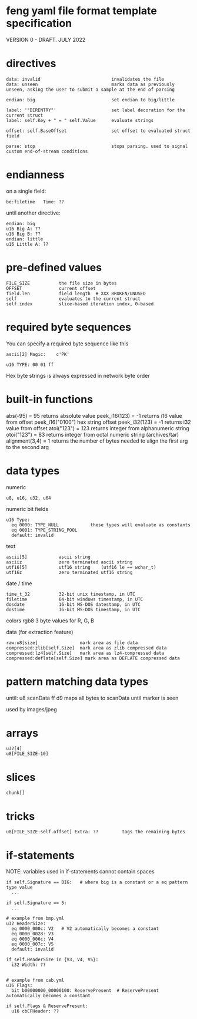 # feng yaml file format template specification

VERSION 0 - DRAFT. JULY 2022


# directives

```
data: invalid                           invalidates the file
data: unseen                            marks data as previously unseen, asking the user to submit a sample at the end of parsing

endian: big                             set endian to big/little

label: '"DIRENTRY"'                     set label decoration for the current struct
label: self.Key + " = " self.Value      evaluate strings

offset: self.BaseOffset                 set offset to evaluated struct field

parse: stop                             stops parsing. used to signal custom end-of-stream conditions
```

# endianness

on a single field:

```
be:filetime   Time: ??
```

until another directive:

```
endian: big
u16 Big A: ??
u16 Big B: ??
endian: little
u16 Little A: ??
```


# pre-defined values

```
FILE_SIZE           the file size in bytes
OFFSET              current offset
field.len           field length  # XXX BROKEN/UNUSED
self                evaluates to the current struct
self.index          slice-based iteration index, 0-based
```


# required byte sequences

You can specify a required byte sequence like this
```
ascii[2] Magic:    c'PK'

u16 TYPE: 00 01 ff
```

Hex byte strings is always expressed in network byte order


# built-in functions


abs(-95)       = 95  returns absolute value
peek_i16(123)  = -1  returns i16 value from offset
peek_i16("0100")    hex string offset
peek_i32(123)  = -1  returns i32 value from offset
atoi("123")    = 123   returns integer from alphanumeric string
otoi("123")    = 83    returns integer from octal numeric string (archives/tar)
alignment(3,4) = 1     returns the number of bytes needed to align the first arg to the second arg



# data types

numeric

    u8, u16, u32, u64


numeric bit fields

    u16 Type:
      eq 0000: TYPE_NULL            these types will evaluate as constants
      eq 0001: TYPE_STRING_POOL
      default: invalid


text

    ascii[5]            ascii string
    asciiz              zero terminated ascii string
    utf16[5]            utf16 string    (utf16 le == wchar_t)
    utf16z              zero terminated utf16 string


date / time

    time_t_32           32-bit unix timestamp, in UTC
    filetime            64-bit windows timestamp, in UTC
    dosdate             16-bit MS-DOS datestamp, in UTC
    dostime             16-bit MS-DOS timestamp, in UTC

colors
    rgb8                3 byte values for R, G, B


data (for extraction feature)

    raw:u8[size]                mark area as file data
    compressed:zlib[self.Size]  mark area as zlib compressed data
    compressed:lz4[self.Size]   mark area as lz4-compressed data
    compressed:deflate[self.Size] mark area as DEFLATE compressed data


# pattern matching data types

  until: u8 scanData ff d9            maps all bytes to scanData until marker is seen

used by images/jpeg



# arrays

    u32[4]
    u8[FILE_SIZE-10]




# slices

    chunk[]


# tricks

    u8[FILE_SIZE-self.offset] Extra: ??         tags the remaining bytes


# if-statements

NOTE: variables used in if-statements cannot contain spaces

```
if self.Signature == BIG:   # where big is a constant or a eq pattern type value
  ...

if self.Signature == 5:
  ...

# example from bmp.yml
u32 HeaderSize:
  eq 0000_000c: V2   # V2 automatically becomes a constant
  eq 0000_0028: V3
  eq 0000_006c: V4
  eq 0000_007c: V5
  default: invalid

if self.HeaderSize in {V3, V4, V5}:
  i32 Width: ??


# example from cab.yml
u16 Flags:
  bit b00000000_00000100: ReservePresent  # ReservePresent automatically becomes a constant

if self.Flags & ReservePresent:
  u16 cbCFHeader: ??
```
